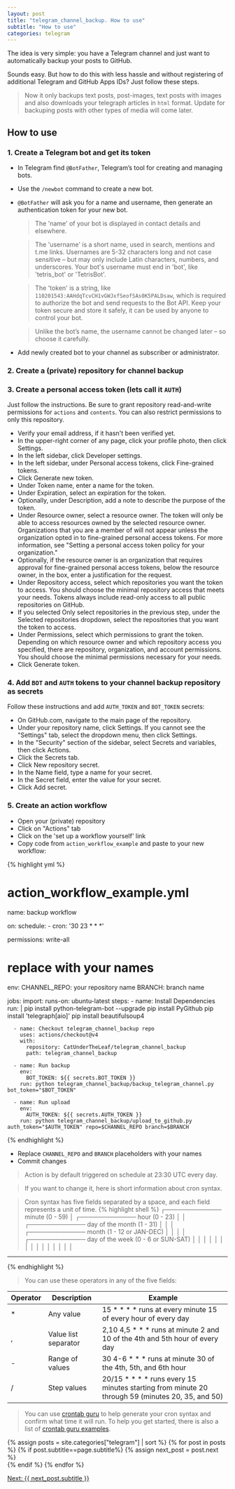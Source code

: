 ```yaml
---
layout: post
title: "telegram_channel_backup. How to use"
subtitle: "How to use"
categories: telegram
---
```


The idea is very simple: you have a Telegram channel and just want to automatically backup your posts to GitHub.

Sounds easy. But how to do this with less hassle and without registering of additional Telegram and GitHub Apps IDs? Just follow these steps.

> Now it only backups text posts, post-images, text posts with images and also downloads your telegraph articles in `html` format. Update for backuping posts with other types of media will come later.

## How to use

### 1. Create a Telegram bot and get its token

- In Telegram find `@BotFather`, Telegram’s tool for creating and managing bots.
- Use the `/newbot` command to create a new bot.
- `@BotFather` will ask you for a name and username, then generate an authentication token for your new bot.

   > The 'name' of your bot is displayed in contact details and elsewhere.

   > The 'username' is a short name, used in search, mentions and t.me links. Usernames are 5-32 characters long and not case sensitive – but may only include Latin characters, numbers, and underscores. Your bot's username must end in 'bot', like 'tetris_bot' or 'TetrisBot'.

   > The 'token' is a string, like `110201543:AAHdqTcvCH1vGWJxfSeofSAs0K5PALDsaw`, which is required to authorize the bot and send requests to the Bot API. Keep your token secure and store it safely, it can be used by anyone to control your bot.

   > Unlike the bot’s name, the username cannot be changed later – so choose it carefully.

- Add newly created bot to your channel as subscriber or administrator.

### 2. Create a (private) repository for channel backup

### 3. Create a personal access token (lets call it `AUTH`)

Just follow the instructions. Be sure to grant repository read-and-write permissions for `actions` and `contents`. You can also restrict permissions to only this repository.

- Verify your email address, if it hasn't been verified yet.
- In the upper-right corner of any page, click your profile photo, then click Settings.
- In the left sidebar, click  Developer settings.
- In the left sidebar, under  Personal access tokens, click Fine-grained tokens.
- Click Generate new token.
- Under Token name, enter a name for the token.
- Under Expiration, select an expiration for the token.
- Optionally, under Description, add a note to describe the purpose of the token.
- Under Resource owner, select a resource owner. The token will only be able to access resources owned by the selected resource owner. Organizations that you are a member of will not appear unless the organization opted in to fine-grained personal access tokens. For more information, see "Setting a personal access token policy for your organization."
- Optionally, if the resource owner is an organization that requires approval for fine-grained personal access tokens, below the resource owner, in the box, enter a justification for the request.
- Under Repository access, select which repositories you want the token to access. You should choose the minimal repository access that meets your needs. Tokens always include read-only access to all public repositories on GitHub.
- If you selected Only select repositories in the previous step, under the Selected repositories dropdown, select the repositories that you want the token to access.
- Under Permissions, select which permissions to grant the token. Depending on which resource owner and which repository access you specified, there are repository, organization, and account permissions. You should choose the minimal permissions necessary for your needs.
- Click Generate token.

### 4. Add `BOT` and `AUTH` tokens to your channel backup repository as secrets

Follow these instructions and add `AUTH_TOKEN` and `BOT_TOKEN` secrets:

- On GitHub.com, navigate to the main page of the repository.
- Under your repository name, click  Settings. If you cannot see the "Settings" tab, select the  dropdown menu, then click Settings.
- In the "Security" section of the sidebar, select  Secrets and variables, then click Actions.
- Click the Secrets tab.
- Click New repository secret.
- In the Name field, type a name for your secret.
- In the Secret field, enter the value for your secret.
- Click Add secret.

### 5. Create an action workflow

- Open your (private) repository
- Click on "Actions" tab
- Click on the 'set up a workflow yourself' link
- Copy code from `action_workflow_example` and paste to your new workflow:

{% highlight yml %}
# action_workflow_example.yml
name: backup workflow

on:
  schedule:
    - cron: '30 23 * * *'
  
permissions: write-all

# replace with your names
env:
  CHANNEL_REPO: your repository name
  BRANCH: branch name

jobs:
  import:
    runs-on: ubuntu-latest
    steps:
      - name: Install Dependencies
        run: |
          pip install python-telegram-bot --upgrade
          pip install PyGithub
          pip install 'telegraph[aio]'
          pip install beautifulsoup4
          
      - name: Checkout telegram_channel_backup repo
        uses: actions/checkout@v4
        with:
          repository: CatUnderTheLeaf/telegram_channel_backup
          path: telegram_channel_backup

      - name: Run backup
        env:
          BOT_TOKEN: ${{ secrets.BOT_TOKEN }}
        run: python telegram_channel_backup/backup_telegram_channel.py bot_token="$BOT_TOKEN"

      - name: Run upload
        env:
          AUTH_TOKEN: ${{ secrets.AUTH_TOKEN }}
        run: python telegram_channel_backup/upload_to_github.py auth_token="$AUTH_TOKEN" repo=$CHANNEL_REPO branch=$BRANCH
{% endhighlight %}
- Replace `CHANNEL_REPO` and `BRANCH` placeholders with your names
- Commit changes

> Action is by default triggered on schedule at 23:30 UTC every day.

> If you want to change it, here is short information about cron syntax.

> Cron syntax has five fields separated by a space, and each field represents a unit of time.
{% highlight shell %}
┌───────────── minute (0 - 59)
│ ┌───────────── hour (0 - 23)
│ │ ┌───────────── day of the month (1 - 31)
│ │ │ ┌───────────── month (1 - 12 or JAN-DEC)
│ │ │ │ ┌───────────── day of the week (0 - 6 or SUN-SAT)
│ │ │ │ │
│ │ │ │ │
│ │ │ │ │
* * * * *
{% endhighlight %}

> You can use these operators in any of the five fields:

| Operator | Description | Example |
| ---| --- | --- |
| *	| Any value	| 15 * * * * runs at every minute 15 of every hour of every day |
| ,	| Value list separator	| 2,10 4,5 * * * runs at minute 2 and 10 of the 4th and 5th hour of every day |
| -	| Range of values | 30 4-6 * * * runs at minute 30 of the 4th, 5th, and 6th hour |
| /	| Step values | 20/15 * * * * runs every 15 minutes starting from minute 20 through 59 (minutes 20, 35, and 50) |

> You can use [crontab guru](https://crontab.guru/) to help generate your cron syntax and confirm what time it will run. To help you get started, there is also a list of [crontab guru examples](https://crontab.guru/examples.html).

{% assign posts = site.categories["telegram"] | sort %}
{% for post in posts %}
   {% if post.subtitle==page.subtitle%}
      {% assign next_post = post.next %}         
   {% endif %}
{% endfor %}

<a href="{{next_post.url | escape}}">Next: {{ next_post.subtitle }}</a>